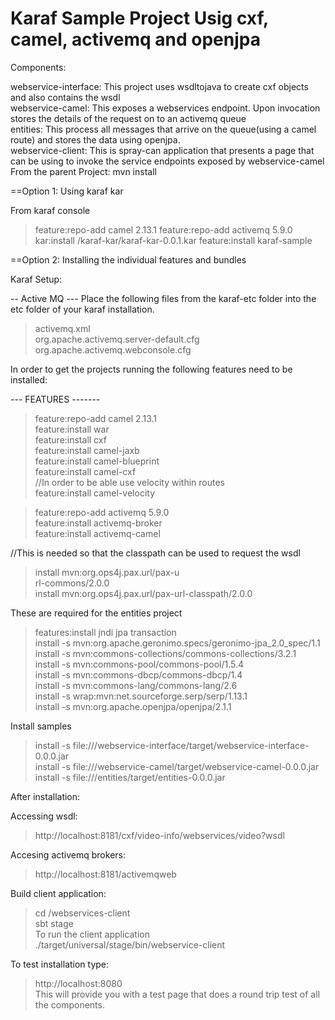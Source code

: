 Karaf Sample Project Usig cxf, camel, activemq and openjpa
==================
Components:
<div>
webservice-interface: This project uses wsdltojava to create cxf objects
and also contains the wsdl
</div>
<div>
webservice-camel: This exposes a webservices endpoint. Upon invocation stores the details of the request on to an activemq queue
</div>
<div>
entities: This process all messages that arrive on the queue(using a camel route) and stores the data using openjpa.
</div>
<div>
webservice-client: This is spray-can application that presents a page
that can be using to invoke the service endpoints exposed by webservice-camel
</div>
From the parent Project:
mvn install

==Option 1: Using karaf kar

From karaf console

>feature:repo-add camel 2.13.1
>feature:repo-add activemq 5.9.0
>kar:install <parent-project-dir>/karaf-kar/karaf-kar-0.0.1.kar
>feature:install karaf-sample

==Option 2: Installing the individual features and bundles

Karaf Setup:

-- Active MQ ---
Place the following files from the karaf-etc folder into the etc folder of your karaf installation.

> activemq.xml<br/>
> org.apache.activemq.server-default.cfg<br/>
> org.apache.activemq.webconsole.cfg<br/>

In order to get the projects running the following features need to be installed:

--- FEATURES -------

>feature:repo-add camel 2.13.1<br/>
>feature:install war<br/>
>feature:install cxf<br/>
>feature:install camel-jaxb<br/>
>feature:install camel-blueprint<br/>
>feature:install camel-cxf<br/>
//In order to be able use velocity within routes<br/>
>feature:install camel-velocity<br/>



>feature:repo-add activemq 5.9.0<br/>
>feature:install activemq-broker<br/>
>feature:install activemq-camel<br/>


//This is needed so that the classpath can be used to request the wsdl<br/>
>install mvn:org.ops4j.pax.url/pax-u<br/>
rl-commons/2.0.0<br/>
>install mvn:org.ops4j.pax.url/pax-url-classpath/2.0.0<br/>




These are required for the entities project
>features:install jndi jpa transaction<br/>
>install -s mvn:org.apache.geronimo.specs/geronimo-jpa_2.0_spec/1.1<br/>
>install -s mvn:commons-collections/commons-collections/3.2.1<br/>
>install -s mvn:commons-pool/commons-pool/1.5.4<br/>
>install -s mvn:commons-dbcp/commons-dbcp/1.4<br/>
>install -s mvn:commons-lang/commons-lang/2.6<br/>
>install -s wrap:mvn:net.sourceforge.serp/serp/1.13.1<br/>
>install -s mvn:org.apache.openjpa/openjpa/2.1.1<br/>

Install samples<br/>
>install -s file://<project-parent>/webservice-interface/target/webservice-interface-0.0.0.jar<br/>
>install -s file://<project-parent>/webservice-camel/target/webservice-camel-0.0.0.jar<br/>
>install -s file://<project-parent>/entities/target/entities-0.0.0.jar<br/>


After installation:<br/>

Accessing wsdl:<br/>
>http://localhost:8181/cxf/video-info/webservices/video?wsdl<br/>

Accesing activemq brokers:<br/>
>http://localhost:8181/activemqweb <br/>

Build client application:<br/>
>cd <parent-directory>/webservices-client<br/>
>sbt stage<br/>
To run the client application<br/>
>./target/universal/stage/bin/webservice-client<br/>

To test installation type:<br/>
>http://localhost:8080<br/>
This will provide you with a test page that does a round trip test of all the components.<br/>


